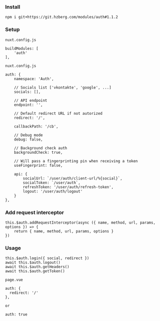 ### Install
    npm i git+https://git.hzberg.com/modules/auth#1.1.2
    
### Setup
```nuxt.config.js```

    buildModules: [
        'auth'
    ],
    
```nuxt.config.js```

    auth: {
        namespace: 'Auth',
        
        // Socials list ['vkontakte', 'google', ...]
        socials: [],
        
        // API endpoint
        endpoint: '',
        
        // Default redirect URL if not autorized
        redirect: '/',
        
        callbackPath: '/cb',
        
        // Debug mode
        debug: false,
        
        // Background check auth
        backgroundCheck: true,
        
        // Will pass a fingerprinting pin when receiving a token
        useFingerprint: false,
        
        api: {
            socialUrl: `/user/auth/client-url/%{social}`,
            socialToken: `/user/auth`,
            refreshToken: '/user/auth/refresh-token',
            logout: '/user/auth/logout'
        }
    },
    
### Add request interceptor

    this.$auth.addRequestInterceptor(async ({ name, method, url, params, options }) => {
        return { name, method, url, params, options }
    })
    
### Usage

    this.$auth.login({ social, redirect })
    await this.$auth.logout()
    await this.$auth.getHeaders()
    await this.$auth.getToken()
    
```page.vue```

    auth: {
      redirect: '/'
    },
    
    or
    
    auth: true

